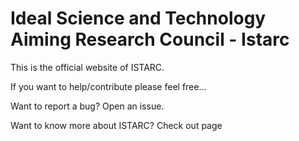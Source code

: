 # Ideal Science and Technology Aiming Research Council - Istarc

This is the official website of ISTARC.

If you want to help/contribute please feel free...

Want to report a bug? Open an issue.

Want to know more about ISTARC? Check out page
